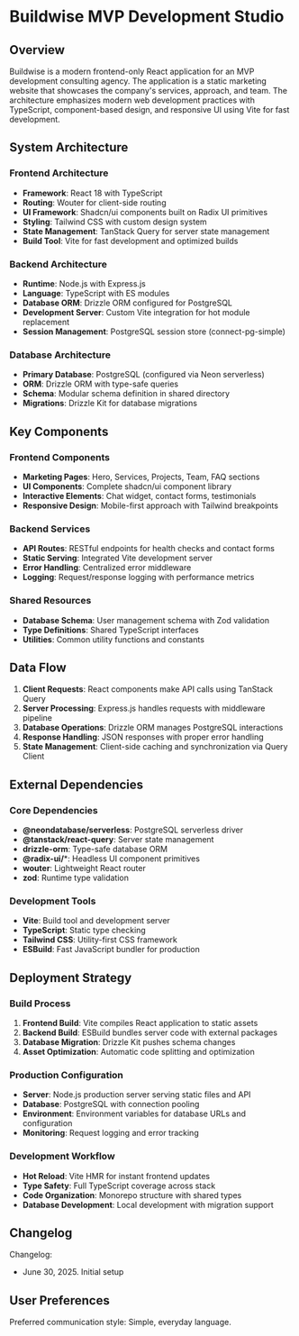 # Buildwise MVP Development Studio

## Overview

Buildwise is a modern frontend-only React application for an MVP development consulting agency. The application is a static marketing website that showcases the company's services, approach, and team. The architecture emphasizes modern web development practices with TypeScript, component-based design, and responsive UI using Vite for fast development.

## System Architecture

### Frontend Architecture
- **Framework**: React 18 with TypeScript
- **Routing**: Wouter for client-side routing
- **UI Framework**: Shadcn/ui components built on Radix UI primitives
- **Styling**: Tailwind CSS with custom design system
- **State Management**: TanStack Query for server state management
- **Build Tool**: Vite for fast development and optimized builds

### Backend Architecture
- **Runtime**: Node.js with Express.js
- **Language**: TypeScript with ES modules
- **Database ORM**: Drizzle ORM configured for PostgreSQL
- **Development Server**: Custom Vite integration for hot module replacement
- **Session Management**: PostgreSQL session store (connect-pg-simple)

### Database Architecture
- **Primary Database**: PostgreSQL (configured via Neon serverless)
- **ORM**: Drizzle ORM with type-safe queries
- **Schema**: Modular schema definition in shared directory
- **Migrations**: Drizzle Kit for database migrations

## Key Components

### Frontend Components
- **Marketing Pages**: Hero, Services, Projects, Team, FAQ sections
- **UI Components**: Complete shadcn/ui component library
- **Interactive Elements**: Chat widget, contact forms, testimonials
- **Responsive Design**: Mobile-first approach with Tailwind breakpoints

### Backend Services
- **API Routes**: RESTful endpoints for health checks and contact forms
- **Static Serving**: Integrated Vite development server
- **Error Handling**: Centralized error middleware
- **Logging**: Request/response logging with performance metrics

### Shared Resources
- **Database Schema**: User management schema with Zod validation
- **Type Definitions**: Shared TypeScript interfaces
- **Utilities**: Common utility functions and constants

## Data Flow

1. **Client Requests**: React components make API calls using TanStack Query
2. **Server Processing**: Express.js handles requests with middleware pipeline
3. **Database Operations**: Drizzle ORM manages PostgreSQL interactions
4. **Response Handling**: JSON responses with proper error handling
5. **State Management**: Client-side caching and synchronization via Query Client

## External Dependencies

### Core Dependencies
- **@neondatabase/serverless**: PostgreSQL serverless driver
- **@tanstack/react-query**: Server state management
- **drizzle-orm**: Type-safe database ORM
- **@radix-ui/***: Headless UI component primitives
- **wouter**: Lightweight React router
- **zod**: Runtime type validation

### Development Tools
- **Vite**: Build tool and development server
- **TypeScript**: Static type checking
- **Tailwind CSS**: Utility-first CSS framework
- **ESBuild**: Fast JavaScript bundler for production

## Deployment Strategy

### Build Process
1. **Frontend Build**: Vite compiles React application to static assets
2. **Backend Build**: ESBuild bundles server code with external packages
3. **Database Migration**: Drizzle Kit pushes schema changes
4. **Asset Optimization**: Automatic code splitting and optimization

### Production Configuration
- **Server**: Node.js production server serving static files and API
- **Database**: PostgreSQL with connection pooling
- **Environment**: Environment variables for database URLs and configuration
- **Monitoring**: Request logging and error tracking

### Development Workflow
- **Hot Reload**: Vite HMR for instant frontend updates
- **Type Safety**: Full TypeScript coverage across stack
- **Code Organization**: Monorepo structure with shared types
- **Database Development**: Local development with migration support

## Changelog

Changelog:
- June 30, 2025. Initial setup

## User Preferences

Preferred communication style: Simple, everyday language.